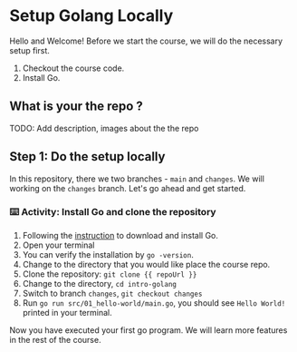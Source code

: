 # Setup Golang Locally
Hello and Welcome!
Before we start the course, we will do the necessary setup first.
1. Checkout the course code.
2. Install Go.

## What is your the repo ?
TODO: Add description, images about the the repo

## Step 1: Do the setup locally
In this repository, there we two branches - `main` and `changes`. We will working on the `changes` branch. Let's go ahead and get started.

### :keyboard: Activity: Install Go and clone the repository
1. Following the [instruction](https://golang.org/doc/install) to download and install Go.
2. Open your terminal
4. You can verify the installation by `go -version`.
5. Change to the directory that you would like place the course repo.
6. Clone the repository: `git clone {{ repoUrl }}`
7. Change to the directory, `cd intro-golang`
8. Switch to branch `changes`, `git checkout changes`
9. Run `go run src/01_hello-world/main.go`, you should see `Hello World!` printed in your terminal.

Now you have executed your first go program. We will learn more features in the rest of the course.